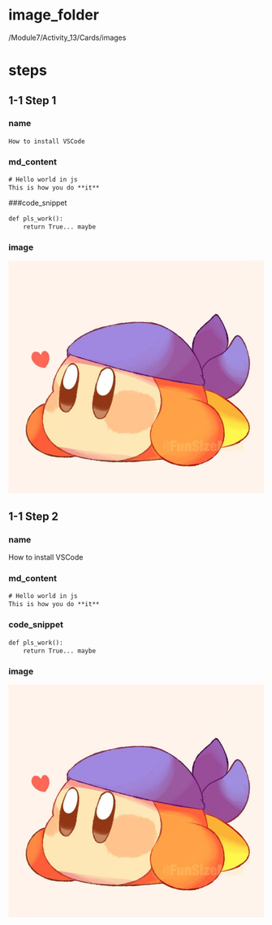 # image_folder
/Module7/Activity_13/Cards/images

# steps

## 1-1 Step 1

### name
```
How to install VSCode               
```

### md_content
```
# Hello world in js
This is how you do **it**   
```

###code_snippet
```
def pls_work():  
    return True... maybe
```

### image
![bandanna](images/bandanna.jpg)

## 1-1 Step 2

### name
How to install VSCode

### md_content
```
# Hello world in js
This is how you do **it**
```

### code_snippet
```
def pls_work():
    return True... maybe
```

### image
![bandanna](images/bandanna.jpg)